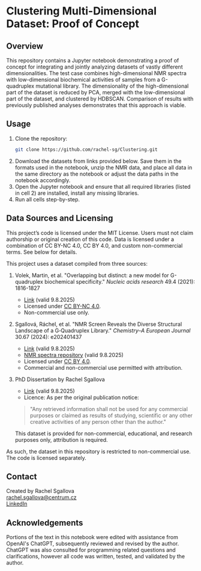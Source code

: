 # Clustering Multi-Dimensional Dataset: Proof of Concept

## Overview
This repository contains a Jupyter notebook demonstrating a proof of concept for integrating and jointly analyzing datasets of vastly different dimensionalities. The test case combines high-dimensional NMR spectra with low-dimensional biochemical activities of samples from a G-quadruplex mutational library. The dimensionality of the high-dimensional part of the dataset is reduced by PCA, merged with the low-dimensional part of the dataset, and clustered by HDBSCAN. Comparison of results with previously published analyses demonstrates that this approach is viable.

## Usage

1. Clone the repository:
   ```bash
   git clone https://github.com/rachel-sg/Clustering.git
   ```
2. Download the datasets from links provided below. Save them in the formats used in the notebook, unzip the NMR data, and place all data in the same directory as the notebook or adjust the data paths in the notebook accordingly.
3. Open the Jupyter notebook and ensure that all required libraries (listed in cell 2) are installed, install any missing libraries.
4. Run all cells step-by-step.

## Data Sources and Licensing
This project’s code is licensed under the MIT License. Users must not claim authorship or original creation of this code. Data is licensed under a combination of CC BY-NC 4.0, CC BY 4.0, and custom non-commercial terms. See below for details.

This project uses a dataset compiled from three sources:

1. Volek, Martin, et al. "Overlapping but distinct: a new model for G-quadruplex biochemical specificity." *Nucleic acids research* 49.4 (2021): 1816-1827
   - [Link](https://doi.org/10.1093/nar/gkab037) (valid 9.8.2025)
   - Licensed under [CC BY-NC 4.0](https://creativecommons.org/licenses/by-nc/4.0/).  
   - Non-commercial use only.

2. Sgallová, Ráchel, et al. "NMR Screen Reveals the Diverse Structural Landscape of a G‐Quadruplex Library." *Chemistry–A European Journal* 30.67 (2024): e202401437
   - [Link](https://doi.org/10.1002/chem.202401437) (valid 9.8.2025)
   - [NMR spectra repository](https://doi.org/10.5281/zenodo.13838248) (valid 9.8.2025)
   - Licensed under [CC BY 4.0](https://creativecommons.org/licenses/by/4.0/).  
   - Commercial and non-commercial use permitted with attribution.

3. PhD Dissertation by Rachel Sgallova 
   - [Link](https://dspace.cuni.cz/handle/20.500.11956/197989) (valid 9.8.2025)
   - Licence: As per the original publication notice:  
   > "Any retrieved information shall not be used for any commercial purposes or claimed as results of studying, scientific or any other creative activities of any person other than the author."

   This dataset is provided for non-commercial, educational, and research purposes only, attribution is required.

As such, the dataset in this repository is restricted to non-commercial use. The code is licensed separately.


## Contact

Created by Rachel Sgallova  
rachel.sgallova@centrum.cz  
[LinkedIn](https://www.linkedin.com/in/r%C3%A1chel-sgallov%C3%A1-042183334/)


## Acknowledgements

Portions of the text in this notebook were edited with assistance from OpenAI's ChatGPT, subsequently reviewed and revised by the author. ChatGPT was also consulted for programming related questions and clarifications, however all code was written, tested, and validated by the author.
